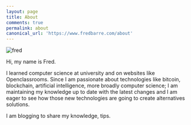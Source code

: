 ```yaml
---
layout: page
title: About
comments: true
permalink: about
canonical_url: 'https://www.fredbarre.com/about'
---
```

![fred](https://www.fredbarre.com/img/3.jpg "fred")

Hi, my name is Fred.

I learned computer science at university and on websites like Openclassrooms.
Since I am passionate about technologies like bitcoin, blockchain, artificial intelligence, more broadly computer science; I am maintaining my knowledge up to date with the latest changes and I am eager to see how those new technologies are going to create alternatives solutions.

I am blogging to share my knowledge, tips.
